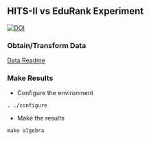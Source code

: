 ## HITS-II vs EduRank Experiment


[![DOI](https://zenodo.org/badge/713601166.svg)](https://zenodo.org/doi/10.5281/zenodo.10067756)


### Obtain/Transform Data
[Data Readme](data/algebra/readme.md)


### Make Results
* Configure the environment


```. ./configure```

* Make the results

```make algebra```
